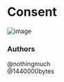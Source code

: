 # Consent

![image](https://user-images.githubusercontent.com/94559964/195277979-b3b742dd-8a92-413f-bf65-70f3e53687e3.png)

### Authors

@nothingmuch  
@1440000bytes
